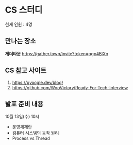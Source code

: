 # CS 스터디

현재 인원 : 4명

## 만나는 장소

__게더타운__
https://gather.town/invite?token=pgp4BlXn

## CS 참고 사이트
1. https://gyoogle.dev/blog/
2. https://github.com/WooVictory/Ready-For-Tech-Interview


## 발표 준비 내용 
10월 13일(수) 10시
- 운영체제란
- 컴퓨터 시스템의 동작 원리
- Process vs Thread
